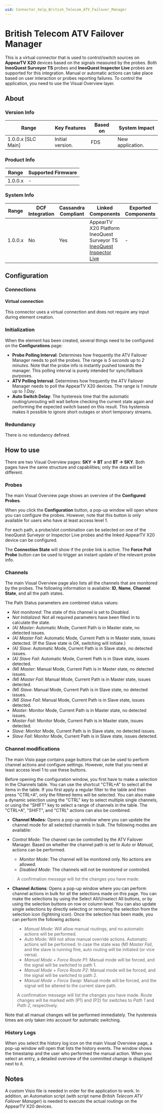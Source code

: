 ```yaml
---
uid: Connector_help_British_Telecom_ATV_Failover_Manager
---
```


# British Telecom ATV Failover Manager

This is a virtual connector that is used to control/switch sources on **AppearTV X20** devices based on the signals measured by the probes. Both **IneoQuest Surveyor TS** probes and **IneoQuest Inspector Live** probes are supported for this integration. Manual or automatic actions can take place based on user interaction or probes reporting failures. To control the application, you need to use the Visual Overview layer.

## About

### Version Info

| Range                | Key Features     | Based on     | System Impact     |
|----------------------|------------------|--------------|-------------------|
| 1.0.0.x \[SLC Main\] | Initial version. | FDS          | New application.  |

### Product Info

| Range     | Supported Firmware     |
|-----------|------------------------|
| 1.0.0.x   | \-                     |

### System Info

| **Range** | **DCF Integration** | **Cassandra Compliant** | **Linked Components**                                                                                                                                                                                                      | **Exported Components** |
|-----------|---------------------|-------------------------|----------------------------------------------------------------------------------------------------------------------------------------------------------------------------------------------------------------------------|-------------------------|
| 1.0.0.x   | No                  | Yes                     | AppearTV X20 Platform<br>IneoQuest Surveyor TS<br>[IneoQuest Inspector Live](xref:Connector_help_IneoQuest_Inspector_Live) | \-                      |

## Configuration

### Connections

#### Virtual connection

This connector uses a virtual connection and does not require any input during element creation.

### Initialization

When the element has been created, several things need to be configured on the **Configurations** page:

- **Probe Polling Interval**: Determines how frequently the ATV Failover Manager needs to poll the probes. The range is *5 seconds* up to *2 minutes*.
  Note that the probe info is instantly pushed towards the manager. This polling interval is purely intended for sync/fallback purposes.
- **ATV Polling Interval**: Determines how frequently the ATV Failover Manager needs to poll the AppearTV X20 devices. The range is *1 minute* up to *1 Day*.
- **Auto Switch Delay**: The hysteresis time that the automatic routing/unrouting will wait before checking the current state again and performing the expected switch based on this result.
  This hysteresis makes it possible to ignore short outages or short temporary streams.

### Redundancy

There is no redundancy defined.

## How to use

There are two Visual Overview pages: **SKY -\> BT** and **BT -\> SKY**. Both pages have the same structure and capabilities; only the data will be different.

### Probes

The main Visual Overview page shows an overview of the **Configured Probes**.

When you click the **Configuration** button, a pop-up window will open where you can configure the probes. However, note that this button is only available for users who have at least access level 1.

For each path, a probe/slot combination can be selected on one of the IneoQuest Surveyor or Inspector Live probes and the linked AppearTV X20 device can be configured.

The **Connection State** will show if the probe link is active. The **Force Poll Probe** button can be used to trigger an instant update of the relevant probe info.

### Channels

The main Visual Overview page also lists all the channels that are monitored by the probes. The following information is available: **ID**, **Name**, **Channel State**, and all the path states.

The Path Status parameters are combined status values:

- *Not monitored*: The state of this channel is set to *Disabled*.
- *Not Initialized*: Not all required parameters have been filled in to calculate the state.
- *(A) Master*: Automatic Mode, Current Path is in Master state, no detected issues.
- *(A) Master Fail*: Automatic Mode, Current Path is in Master state, issues detected. (If the Slave state is OK, switching will initiate.)
- *(A) Slave*: Automatic Mode, Current Path is in Slave state, no detected issues.
- *(A) Slave Fail*: Automatic Mode, Current Path is in Slave state, issues detected.
- *(M) Master*: Manual Mode, Current Path is in Master state, no detected issues.
- *(M) Master Fail*: Manual Mode, Current Path is in Master state, issues detected.
- *(M) Slave*: Manual Mode, Current Path is in Slave state, no detected issues.
- *(M) Slave Fail*: Manual Mode, Current Path is in Slave state, issues detected.
- *Master*: Monitor Mode, Current Path is in Master state, no detected issues.
- *Master Fail*: Monitor Mode, Current Path is in Master state, issues detected.
- *Slave*: Monitor Mode, Current Path is in Slave state, no detected issues.
- *Slave Fail*: Monitor Mode, Current Path is in Slave state, issues detected.

### Channel modifications

The main Visio page contains page buttons that can be used to perform channel actions and configure settings. However, note that you need at least access level 1 to use these buttons.

Before opening the configuration window, you first have to make a selection in the Channels table. You can use the shortcut "CTRL+A" to select all the items in the table. If you first apply a regular filter to the table and then press "CTRL+A", only the filtered items will be selected.
You can also make a dynamic selection using the "CTRL" key to select multiple single channels, or using the "SHIFT" key to select a range of channels in the table. The "CTRL+A", "SHIFT", and "CTRL" actions can also be combined.

- **Channel Modes:** Opens a pop-up window where you can update the channel mode for all selected channels in bulk. The following modes are available:

- *Control Mode:* The channel can be controlled by the ATV Failover Manager. Based on whether the channel path is set to *Auto* or *Manual*, actions can be performed.
  - *Monitor Mode*: The channel will be monitored only. No actions are allowed.
  - *Disabled Mode*: The channels will not be monitored or controlled.

> A confirmation message will list the changes you have made.

- **Channel Actions**: Opens a pop-up window where you can perform channel actions in bulk for all the selections made on this page.
  You can make the selections by using the Select All/Unselect All buttons, or by using the selection buttons on row or column level. You can also update single selections by directly selecting or removing the selection from the selection icon (lightning icon).
  Once the selection has been made, you can perform the following actions:

> - *Manual Mode*: Will allow manual routings, and no automatic actions will be performed.
> - *Auto Mode*: Will not allow manual override actions. Automatic actions will be performed. In case the state was *(M) Master Fail*, and the slave is running fine, auto routing will be initiated (or vice versa).
> - *Manual Mode + Force Route P1*: Manual mode will be forced, and the signal will be switched to path 1.
> - *Manual Mode + Force Route P2*: Manual mode will be forced, and the signal will be switched to path 2.
> - *Manual Mode + Force Swap*: Manual mode will be forced, and the signal will be altered to the current slave path.
>
> A confirmation message will list the changes you have made. Route changes will be marked with (P1) and (P2) for switches to *Path 1* and *Path 2*, respectively.

Note that all manual changes will be performed immediately. The hysteresis times are only taken into account for automatic switching.

### History Logs

When you select the history log icon on the main Visual Overview page, a pop-up window will open that lists the history events. The window shows the timestamp and the user who performed the manual action. When you select an entry, a detailed overview of the committed change is displayed next to it.

## Notes

A custom Visio file is needed in order for the application to work. In addition, an Automation script (with script name *British Telecom ATV Failover Manager*) is needed to execute the actual routings on the AppearTV X20 devices.
